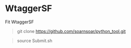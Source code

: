# WtaggerSF
Fit WtaggerSF 
>git clone https://github.com/soarnsoar/python_tool.git

>source Submit.sh